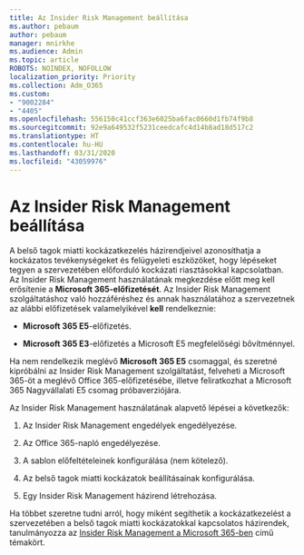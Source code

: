 ```yaml
---
title: Az Insider Risk Management beállítása
ms.author: pebaum
author: pebaum
manager: mnirkhe
ms.audience: Admin
ms.topic: article
ROBOTS: NOINDEX, NOFOLLOW
localization_priority: Priority
ms.collection: Adm_O365
ms.custom:
- "9002284"
- "4405"
ms.openlocfilehash: 556150c41ccf363e6025ba6fac0660d1fb74f9b8
ms.sourcegitcommit: 92e9a649532f5231ceedcafc4d14b8ad18d517c2
ms.translationtype: HT
ms.contentlocale: hu-HU
ms.lasthandoff: 03/31/2020
ms.locfileid: "43059976"
---
```

# <a name="set-up-insider-risk-management"></a>Az Insider Risk Management beállítása

A belső tagok miatti kockázatkezelés házirendjeivel azonosíthatja a kockázatos tevékenységeket és felügyeleti eszközöket, hogy lépéseket tegyen a szervezetében előforduló kockázati riasztásokkal kapcsolatban. Az Insider Risk Management használatának megkezdése előtt meg kell erősítenie a **Microsoft 365-előfizetését**. Az Insider Risk Management szolgáltatáshoz való hozzáféréshez és annak használatához a szervezetnek az alábbi előfizetések valamelyikével **kell** rendelkeznie:

- **Microsoft 365 E5**-előfizetés.

- **Microsoft 365 E3**-előfizetés a Microsoft E5 megfelelőségi bővítménnyel.

Ha nem rendelkezik meglévő **Microsoft 365 E5** csomaggal, és szeretné kipróbálni az Insider Risk Management szolgáltatást, felveheti a Microsoft 365-öt a meglévő Office 365-előfizetésébe, illetve feliratkozhat a Microsoft 365 Nagyvállalati E5 csomag próbaverziójára.

Az Insider Risk Management használatának alapvető lépései a következők:

1. Az Insider Risk Management engedélyek engedélyezése.

2. Az Office 365-napló engedélyezése.

3. A sablon előfeltételeinek konfigurálása (nem kötelező).

4. Az belső tagok miatti kockázatok beállításainak konfigurálása.

5. Egy Insider Risk Management házirend létrehozása.

Ha többet szeretne tudni arról, hogy miként segíthetik a kockázatkezelést a szervezetében a belső tagok miatti kockázatokkal kapcsolatos házirendek, tanulmányozza az [Insider Risk Management a Microsoft 365-ben](https://go.microsoft.com/fwlink/?linkid=2123907) című témakört.
